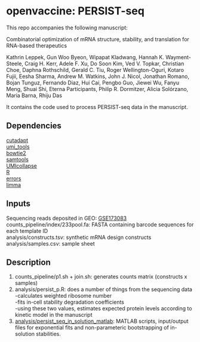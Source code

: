 # openvaccine: PERSIST-seq

This repo accompanies the following manuscript:  

Combinatorial optimization of mRNA structure, stability, and translation for RNA-based therapeutics  

Kathrin Leppek, Gun Woo Byeon, Wipapat Kladwang, Hannah K. Wayment-Steele, Craig H. Kerr, Adele F. Xu, Do Soon Kim, Ved V. Topkar, Christian Choe, Daphna Rothschild, Gerald C. Tiu, Roger Wellington-Oguri, Kotaro Fujii, Eesha Sharma, Andrew M. Watkins, John J. Nicol, Jonathan Romano, Bojan Tunguz, Fernando Diaz, Hui Cai, Pengbo Guo, Jiewei Wu, Fanyu Meng, Shuai Shi, Eterna Participants, Philip R. Dormitzer, Alicia Solórzano, Maria Barna, Rhiju Das  

It contains the code used to process PERSIST-seq data in the manuscript.  

## Dependencies
[cutadapt](https://github.com/marcelm/cutadapt)  
[umi_tools](https://github.com/CGATOxford/UMI-tools)  
[bowtie2](https://github.com/BenLangmead/bowtie2)  
[samtools](https://github.com/samtools)  
[UMIcollapse](https://github.com/Daniel-Liu-c0deb0t/UMICollapse)  
[R](https://www.r-project.org/)  
[errors](https://cran.r-project.org/web/packages/errors/index.html)  
[limma](https://bioconductor.org/packages/release/bioc/html/limma.html)  


## Inputs  
Sequencing reads deposited in GEO: [GSE173083](https://www.ncbi.nlm.nih.gov/geo/query/acc.cgi?acc=GSE173083)  
counts_pipeline/index/233pool.fa: FASTA containing barcode sequences for each template ID  
analysis/constructs.tsv: synthetic mRNA design constructs  
analysis/samples.csv: sample sheet  


## Description  
1. counts_pipeline/p1.sh + join.sh: generates counts matrix (constructs x samples)  
2. analysis/persist_p.R: does a number of things from the sequencing data  
-calculates weighted ribosome number  
-fits in-cell stability degradation coefficients  
-using these two values, estimates expected protein levels according to kinetic model in the manuscript  
3. [analysis/persist\_seq\_in\_solution\_matlab](analysis/persist_seq_in_solution_matlab): MATLAB scripts, input/output files for exponential fits and non-parameteric bootstrapping of in-solution stabilities.  